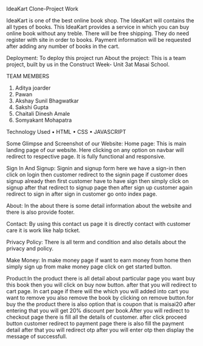 IdeaKart Clone-Project Work

IdeaKart is one of the best online book shop. The IdeaKart will contains the all types of books. This IdeaKart provides a service in which you can buy online book without any treble. There will be free shipping. They do need register with site in order to books. Payment information will be requested after adding any number of books in the cart.

Deployment:
To deploy this project run
About the project: This is a team project, built by us in the Construct Week- Unit 3at Masai School.

TEAM MEMBERS
1.	Aditya joarder
2.	Pawan
3.	Akshay Sunil Bhagwatkar
4.	Sakshi Gupta
5.	Chaitali Dinesh Amale
6.	Somyakant Mohapatra

Technology Used
•	HTML
•	CSS
•	JAVASCRIPT

Some Glimpse  and Screenshot of our Website:
Home page: This is main landing page of our website. Here clicking on any option on navbar will redirect to respective page. It is fully functional and responsive.

Sign In And Signup: Signin and signup form here we have a sign-in then click on login then customer redirect to the signin page if customer does signup already then 
first customer have to have sign then simply click on signup after that redirect to signup page then after sign up customer again redirect to sign in after sign in 
customer go onto index page.

About: In the about there is some detail information about the website and there is also provide footer.

Contact:  By using this contact us page it is directly contact with customer care it is work like halp ticket.

Privacy Policy: There is all term and condition and also details about the privacy and policy.

Make Money: In make money page if want to earn money from home then simply sign up from make money page click on get started button.

Product:In the product there is all detail about particular page you want buy this book then you will click on buy now button. after that you will redirect to cart page.
In cart page if there will the which you will added into cart you want to remove you also remove the book by clicking on remove button.for buy the the product there is also
option that is coupon that is maisai20 after entering that you will get 20% discount per book.After you will redirect to checkout page there is fill all the details of customer. after click
proceed button customer redirect to payment page there is also fill the payment detail after that you will redirect otp after you will enter otp then display the message of successfull. 
